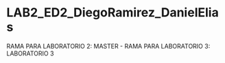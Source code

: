 # LAB2_ED2_DiegoRamirez_DanielElias
RAMA PARA LABORATORIO 2: MASTER - 
RAMA PARA LABORATORIO 3: LABORATORIO 3
